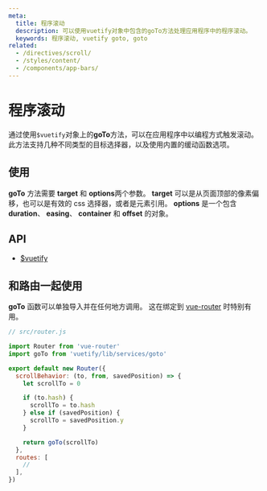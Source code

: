 ```yaml
---
meta:
  title: 程序滚动
  description: 可以使用vuetify对象中包含的goTo方法处理应用程序中的程序滚动。
  keywords: 程序滚动, vuetify goto, goto
related:
  - /directives/scroll/
  - /styles/content/
  - /components/app-bars/
---
```


# 程序滚动

通过使用`$vuetify`对象上的<strong x-id=“1”>goTo</strong>方法，可以在应用程序中以编程方式触发滚动。 此方法支持几种不同类型的目标选择器，以及使用内置的缓动函数选项。

<entry-ad />

## 使用

**goTo** 方法需要 **target** 和 **options**两个参数。 **target** 可以是从页面顶部的像素偏移，也可以是有效的 css 选择器，或者是元素引用。 **options** 是一个包含 **duration**、 **easing**、 **container** 和 **offset** 的对象。

<example file="scroll/usage" />

## API

- [$vuetify](/api/vuetify)

<inline-api page="features/scrolling" />

## 和路由一起使用

**goTo** 函数可以单独导入并在任何地方调用。 这在绑定到 [vue-router](https://router.vuejs.org/) 时特别有用。

```js
// src/router.js

import Router from 'vue-router'
import goTo from 'vuetify/lib/services/goto'

export default new Router({
  scrollBehavior: (to, from, savedPosition) => {
    let scrollTo = 0

    if (to.hash) {
      scrollTo = to.hash
    } else if (savedPosition) {
      scrollTo = savedPosition.y
    }

    return goTo(scrollTo)
  },
  routes: [
    //
  ],
})
```

<backmatter />
